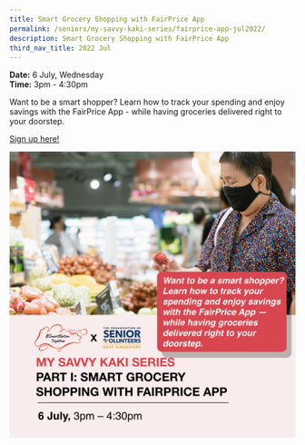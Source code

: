 ```yaml
---
title: Smart Grocery Shopping with FairPrice App
permalink: /seniors/my-savvy-kaki-series/fairprice-app-jul2022/
description: Smart Grocery Shopping with FairPrice App
third_nav_title: 2022 Jul
---
```

**Date:** 6 July, Wednesday
<br> **Time:** 3pm - 4:30pm

Want to be a smart shopper? Learn how to track your spending and enjoy savings with the FairPrice App - while having groceries delivered right to your doorstep. 

[Sign up here!](https://go.gov.sg/seniors-fairpriceapp-july22)

![free webinars on smart grocery shopping with fairprice app for seniors](/images/jul%202022/6%20jul_seniors.jpeg)